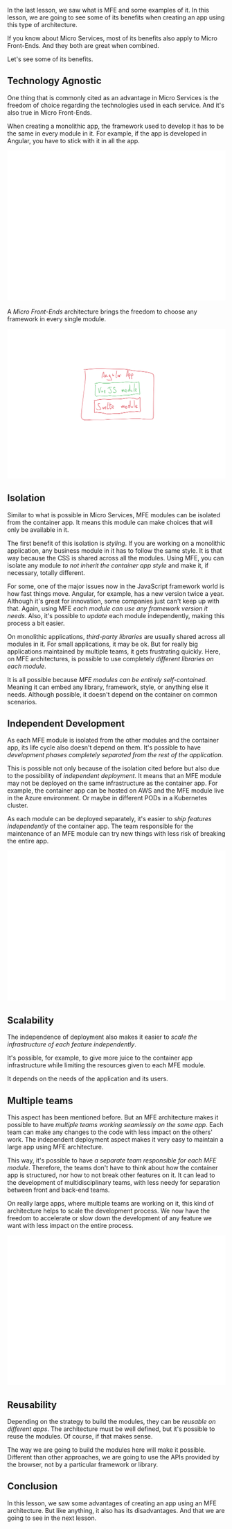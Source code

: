 <!-- # MFE Benefits -->

In the last lesson, we saw what is MFE and some examples of it. In this lesson, we are going to see some of its benefits when creating an app using this type of architecture.

If you know about Micro Services, most of its benefits also apply to Micro Front-Ends. And they both are great when combined.

Let's see some of its benefits.

## Technology Agnostic

One thing that is commonly cited as an advantage in Micro Services is the freedom of choice regarding the technologies used in each service. And it's also true in Micro Front-Ends.

When creating a monolithic app, the framework used to develop it has to be the same in every module in it. For example, if the app is developed in Angular, you have to stick with it in all the app.

![Monolithic app using Angular](assets/monolithic-app-angular.png)

A *Micro Front-Ends* architecture brings the freedom to choose any framework in every single module.

![MFE app using Angular as container and VueJS and Svelte on business modules](assets/mfe-app-angular-vue-svelte.png)

## Isolation

Similar to what is possible in Micro Services, MFE modules can be isolated from the container app. It means this module can make choices that will only be available in it.

The first benefit of this isolation is *styling*. If you are working on a monolithic application, any business module in it has to follow the same style. It is that way because the CSS is shared across all the modules. Using MFE, you can isolate any module *to not inherit the container app style* and make it, if necessary, totally different.

For some, one of the major issues now in the JavaScript framework world is how fast things move. Angular, for example, has a new version twice a year. Although it's great for innovation, some companies just can't keep up with that. Again, using MFE *each module can use any framework version it needs*. Also, it's possible to *update* each module independently, making this process a bit easier.

On monolithic applications, *third-party libraries* are usually shared across all modules in it. For small applications, it may be ok. But for really big applications maintained by multiple teams, it gets frustrating quickly. Here, on MFE architectures, is possible to use completely *different libraries on each module*.

It is all possible because *MFE modules can be entirely self-contained*. Meaning it can embed any library, framework, style, or anything else it needs. Although possible, it doesn't depend on the container on common scenarios.

## Independent Development

As each MFE module is isolated from the other modules and the container app, its life cycle also doesn't depend on them. It's possible to have *development phases completely separated from the rest of the application*.

This is possible not only because of the isolation cited before but also due to the possibility of *independent deployment*. It means that an MFE module may not be deployed on the same infrastructure as the container app. For example, the container app can be hosted on AWS and the MFE module live in the Azure environment. Or maybe in different PODs in a Kubernetes cluster.

As each module can be deployed separately, it's easier to *ship features independently* of the container app. The team responsible for the maintenance of an MFE module can try new things with less risk of breaking the entire app.

![Differences between monolithic and MFE regarding deploy](assets/monolithic-mfe-deploy-diffs.png)

## Scalability

The independence of deployment also makes it easier to *scale the infrastructure of each feature independently*.

It's possible, for example, to give more juice to the container app infrastructure while limiting the resources given to each MFE module.

It depends on the needs of the application and its users.

## Multiple teams

This aspect has been mentioned before. But an MFE architecture makes it possible to have *multiple teams working seamlessly on the same app*. Each team can make any changes to the code with less impact on the others' work. The independent deployment aspect makes it very easy to maintain a large app using MFE architecture.

This way, it's possible to have *a separate team responsible for each MFE module*. Therefore, the teams don't have to think about how the container app is structured, nor how to not break other features on it. It can lead to the development of multidisciplinary teams, with less needy for separation between front and back-end teams.

On really large apps, where multiple teams are working on it, this kind of architecture helps to scale the development process. We now have the freedom to accelerate or slow down the development of any feature we want with less impact on the entire process.

![Multiple teams working on the same app](assets/multiple-teams-same-app.png)

## Reusability

Depending on the strategy to build the modules, they can be *reusable on different apps*. The architecture must be well defined, but it's possible to reuse the modules. Of course, if that makes sense.

The way we are going to build the modules here will make it possible. Different than other approaches, we are going to use the APIs provided by the browser, not by a particular framework or library.

## Conclusion

In this lesson, we saw some advantages of creating an app using an MFE architecture. But like anything, it also has its disadvantages. And that we are going to see in the next lesson.
